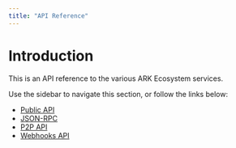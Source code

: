 ```yaml
---
title: "API Reference"
---
```


# Introduction

This is an API reference to the various ARK Ecosystem services.

Use the sidebar to navigate this section, or follow the links below:

* [Public API](/api/public/)
* [JSON-RPC](/api/json-rpc/)
* [P2P API](/api/p2p/)
* [Webhooks API](/api/webhooks/)